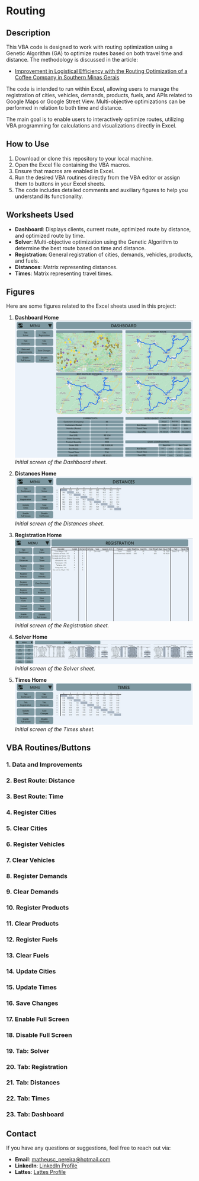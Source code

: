 # Routing

## Description

This VBA code is designed to work with routing optimization using a Genetic Algorithm (GA) to optimize routes based on both travel time and distance. The methodology is discussed in the article:
- [Improvement in Logistical Efficiency with the Routing Optimization of a Coffee Company in Southern Minas Gerais](Paper.pdf)

The code is intended to run within Excel, allowing users to manage the registration of cities, vehicles, demands, products, fuels, and APIs related to Google Maps or Google Street View. Multi-objective optimizations can be performed in relation to both time and distance.

The main goal is to enable users to interactively optimize routes, utilizing VBA programming for calculations and visualizations directly in Excel.

## How to Use

1. Download or clone this repository to your local machine.
2. Open the Excel file containing the VBA macros.
3. Ensure that macros are enabled in Excel.
4. Run the desired VBA routines directly from the VBA editor or assign them to buttons in your Excel sheets.
5. The code includes detailed comments and auxiliary figures to help you understand its functionality.

## Worksheets Used

- **Dashboard**: Displays clients, current route, optimized route by distance, and optimized route by time.
- **Solver**: Multi-objective optimization using the Genetic Algorithm to determine the best route based on time and distance.
- **Registration**: General registration of cities, demands, vehicles, products, and fuels.
- **Distances**: Matrix representing distances.
- **Times**: Matrix representing travel times.

## Figures

Here are some figures related to the Excel sheets used in this project:

1. **Dashboard Home**  
   ![Dashboard Home](Dashboard_Home.jpg)  
   *Initial screen of the Dashboard sheet.*

2. **Distances Home**  
   ![Distances Home](Distances_Home.jpg)  
   *Initial screen of the Distances sheet.*

3. **Registration Home**  
   ![Registration Home](Registration_Home.jpg)  
   *Initial screen of the Registration sheet.*

4. **Solver Home**  
   ![Solver Home](Solver_Home.jpg)  
   *Initial screen of the Solver sheet.*

5. **Times Home**  
   ![Times Home](Times_Home.jpg)  
   *Initial screen of the Times sheet.*

## VBA Routines/Buttons

### 1. Data and Improvements
### 2. Best Route: Distance
### 3. Best Route: Time
### 4. Register Cities
### 5. Clear Cities
### 6. Register Vehicles
### 7. Clear Vehicles
### 8. Register Demands
### 9. Clear Demands
### 10. Register Products
### 11. Clear Products
### 12. Register Fuels
### 13. Clear Fuels
### 14. Update Cities
### 15. Update Times
### 16. Save Changes
### 17. Enable Full Screen
### 18. Disable Full Screen
### 19. Tab: Solver
### 20. Tab: Registration
### 21. Tab: Distances
### 22. Tab: Times
### 23. Tab: Dashboard

## Contact

If you have any questions or suggestions, feel free to reach out via:

- **Email**: [matheusc_pereira@hotmail.com](mailto:matheusc_pereira@hotmail.com)
- **LinkedIn**: [LinkedIn Profile](https://www.linkedin.com/in/matheuscostapereira/)
- **Lattes**: [Lattes Profile](https://lattes.cnpq.br/7025666927284220)
